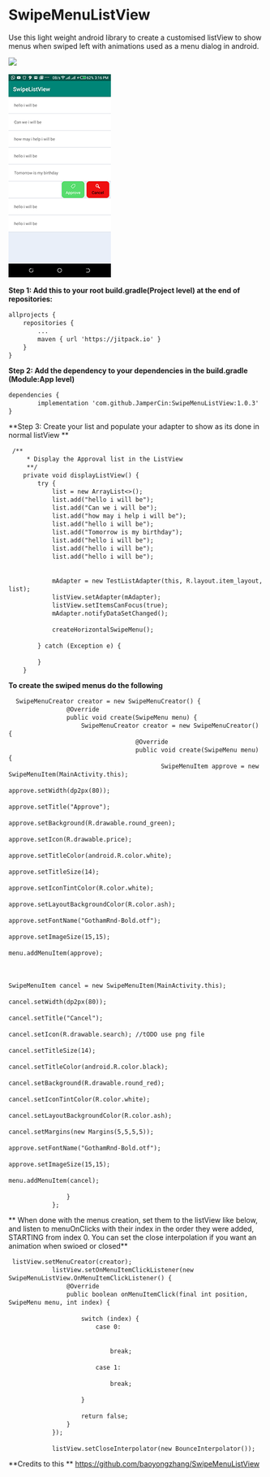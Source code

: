 # SwipeMenuListView
Use this light weight android library to create a customised listView to show menus when swiped left with animations used as a menu dialog in android.

[![](https://jitpack.io/v/JamperCin/SwipeMenuListView.svg)](https://jitpack.io/#JamperCin/SwipeMenuListView)

![alt text](https://github.com/JamperCin/SwipeMenuListView/blob/master/sample.png)

**Step 1: Add this to your root build.gradle(Project level) at the end of repositories:**

	allprojects {
		repositories {
			...
			maven { url 'https://jitpack.io' }
		}
	}
  
  **Step 2: Add the dependency to your dependencies in the build.gradle (Module:App level)**

	dependencies {
	        implementation 'com.github.JamperCin:SwipeMenuListView:1.0.3'
	}
  
 

**Step 3: Create your list and populate your adapter to show as its done in normal listView **
```
 /**
     * Display the Approval list in the ListView
     **/
    private void displayListView() {
        try {
            list = new ArrayList<>();
            list.add("hello i will be");
            list.add("Can we i will be");
            list.add("how may i help i will be");
            list.add("hello i will be");
            list.add("Tomorrow is my birthday");
            list.add("hello i will be");
            list.add("hello i will be");
            list.add("hello i will be");


            mAdapter = new TestListAdapter(this, R.layout.item_layout, list);
            listView.setAdapter(mAdapter);
            listView.setItemsCanFocus(true);
            mAdapter.notifyDataSetChanged();

            createHorizontalSwipeMenu();

        } catch (Exception e) {

        }
    }

```

**To create the swiped menus do the following**
```
  SwipeMenuCreator creator = new SwipeMenuCreator() {
                @Override
                public void create(SwipeMenu menu) {
                    SwipeMenuCreator creator = new SwipeMenuCreator() {
                                   @Override
                                   public void create(SwipeMenu menu) {
                                          SwipeMenuItem approve = new SwipeMenuItem(MainActivity.this);
                                                           approve.setWidth(dp2px(80));
                                                           approve.setTitle("Approve");
                                                           approve.setBackground(R.drawable.round_green);
                                                           approve.setIcon(R.drawable.price);
                                                           approve.setTitleColor(android.R.color.white);
                                                           approve.setTitleSize(14);
                                                           approve.setIconTintColor(R.color.white);
                                                           approve.setLayoutBackgroundColor(R.color.ash);
                                                           approve.setFontName("GothamRnd-Bold.otf");
                                                           approve.setImageSize(15,15);
                                                           menu.addMenuItem(approve);


                                                           SwipeMenuItem cancel = new SwipeMenuItem(MainActivity.this);
                                                           cancel.setWidth(dp2px(80));
                                                           cancel.setTitle("Cancel");
                                                           cancel.setIcon(R.drawable.search); //tODO use png file
                                                           cancel.setTitleSize(14);
                                                           cancel.setTitleColor(android.R.color.black);
                                                           cancel.setBackground(R.drawable.round_red);
                                                           cancel.setIconTintColor(R.color.white);
                                                           cancel.setLayoutBackgroundColor(R.color.ash);
                                                           cancel.setMargins(new Margins(5,5,5,5));
                                                           approve.setFontName("GothamRnd-Bold.otf");
                                                           approve.setImageSize(15,15);
                                                           menu.addMenuItem(cancel);

                }
            };

```

** When done with the menus creation, set them to the listView like below, and listen to menuOnClicks with their index in the order they were added, STARTING from index 0. You can set the close interpolation if you want an animation when swioed or closed**
```
 listView.setMenuCreator(creator);
            listView.setOnMenuItemClickListener(new SwipeMenuListView.OnMenuItemClickListener() {
                @Override
                public boolean onMenuItemClick(final int position, SwipeMenu menu, int index) {

                    switch (index) {
                        case 0:


                            break;

                        case 1:

                            break;

                    }

                    return false;
                }
            });

            listView.setCloseInterpolator(new BounceInterpolator());
```

**Credits to this ** 
https://github.com/baoyongzhang/SwipeMenuListView

